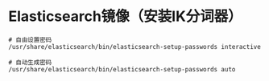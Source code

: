 # Elasticsearch镜像（安装IK分词器）


```shell
# 自由设置密码
/usr/share/elasticsearch/bin/elasticsearch-setup-passwords interactive

# 自动生成密码
/usr/share/elasticsearch/bin/elasticsearch-setup-passwords auto
```
